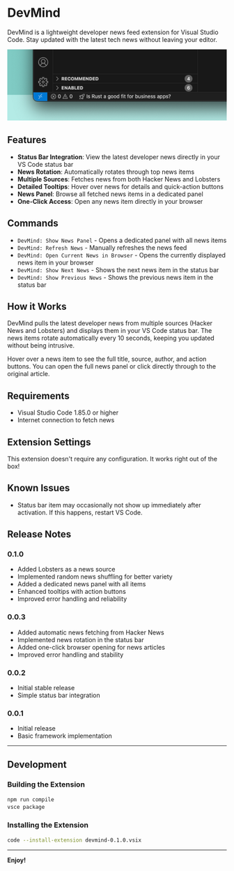 # DevMind

DevMind is a lightweight developer news feed extension for Visual Studio Code. Stay updated with the latest tech news without leaving your editor.

![DevMind in action](images/demo.png)

## Features

- **Status Bar Integration**: View the latest developer news directly in your VS Code status bar
- **News Rotation**: Automatically rotates through top news items
- **Multiple Sources**: Fetches news from both Hacker News and Lobsters
- **Detailed Tooltips**: Hover over news for details and quick-action buttons
- **News Panel**: Browse all fetched news items in a dedicated panel
- **One-Click Access**: Open any news item directly in your browser

## Commands

- `DevMind: Show News Panel` - Opens a dedicated panel with all news items
- `DevMind: Refresh News` - Manually refreshes the news feed
- `DevMind: Open Current News in Browser` - Opens the currently displayed news item in your browser
- `DevMind: Show Next News` - Shows the next news item in the status bar
- `DevMind: Show Previous News` - Shows the previous news item in the status bar

## How it Works

DevMind pulls the latest developer news from multiple sources (Hacker News and Lobsters) and displays them in your VS Code status bar. The news items rotate automatically every 10 seconds, keeping you updated without being intrusive.

Hover over a news item to see the full title, source, author, and action buttons. You can open the full news panel or click directly through to the original article.

## Requirements

- Visual Studio Code 1.85.0 or higher
- Internet connection to fetch news

## Extension Settings

This extension doesn't require any configuration. It works right out of the box!

## Known Issues

- Status bar item may occasionally not show up immediately after activation. If this happens, restart VS Code.

## Release Notes

### 0.1.0

- Added Lobsters as a news source
- Implemented random news shuffling for better variety
- Added a dedicated news panel with all items
- Enhanced tooltips with action buttons
- Improved error handling and reliability

### 0.0.3

- Added automatic news fetching from Hacker News
- Implemented news rotation in the status bar
- Added one-click browser opening for news articles
- Improved error handling and stability

### 0.0.2

- Initial stable release
- Simple status bar integration

### 0.0.1

- Initial release
- Basic framework implementation

---

## Development

### Building the Extension

```bash
npm run compile
vsce package
```

### Installing the Extension

```bash
code --install-extension devmind-0.1.0.vsix
```

---

**Enjoy!**
